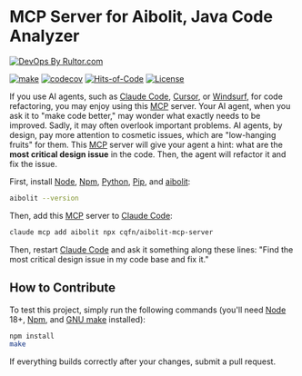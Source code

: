 # MCP Server for Aibolit, Java Code Analyzer

[![DevOps By Rultor.com](https://www.rultor.com/b/cqfn/aibolit-mcp-server)](https://www.rultor.com/p/cqfn/aibolit-mcp-server)

[![make](https://github.com/cqfn/aibolit-mcp-server/actions/workflows/make.yml/badge.svg)](https://github.com/cqfn/aibolit-mcp-server/actions/workflows/make.yml)
[![codecov](https://codecov.io/gh/cqfn/aibolit-mcp-server/branch/master/graph/badge.svg)](https://codecov.io/gh/cqfn/aibolit-mcp-server)
[![Hits-of-Code](https://hitsofcode.com/github/cqfn/aibolit-mcp-server)](https://hitsofcode.com/view/github/cqfn/aibolit-mcp-server)
[![License](https://img.shields.io/badge/license-MIT-green.svg)](https://github.com/cqfn/aibolit-mcp-server/blob/master/LICENSE.txt)

If you use AI agents, such as [Claude Code], [Cursor], or [Windsurf],
  for code refactoring, you may enjoy using this [MCP] server.
Your AI agent, when you ask it to "make code better,"
  may wonder what exactly needs to be improved.
Sadly, it may often overlook important problems.
AI agents, by design, pay more attention to cosmetic issues,
  which are "low-hanging fruits" for them.
This [MCP] server will give your agent a hint:
  what are the **most critical design issue** in the code.
Then, the agent will refactor it and fix the issue.

First, install [Node], [Npm], [Python], [Pip], and [aibolit]:

```bash
aibolit --version
```

Then, add this [MCP] server to [Claude Code]:

```bash
claude mcp add aibolit npx cqfn/aibolit-mcp-server
```

Then, restart [Claude Code] and ask it something along these lines:
"Find the most critical design issue in my code base and fix it."

## How to Contribute

To test this project, simply run the following commands
(you'll need [Node] 18+, [Npm], and [GNU make] installed):

```bash
npm install
make
```

If everything builds correctly after your changes, submit a pull request.

[MCP]: https://modelcontextprotocol.io/
[Npm]: https://www.npmjs.com/
[Node]: https://nodejs.org/en
[aibolit]: https://github.com/cqfn/aibolit
[Claude Code]:https://github.com/anthropics/claude-code
[Cursor]: https://www.cursor.com/
[Windsurf]: https://windsurf.com/editor
[GNU make]: https://www.gnu.org/software/make/
[Python]: https://www.python.org/
[Pip]: https://pypi.org/project/pip/
